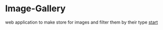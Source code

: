 # Image-Gallery
web application to make store for images and filter them by their type
<a href="https://kareemtarekk.github.io/CodeAlpha_Image-Gallery/">start</a>
